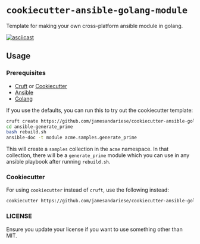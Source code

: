 # `cookiecutter-ansible-golang-module`

Template for making your own cross-platform ansible module in golang.

[![asciicast](https://asciinema.org/a/iev1hkmcXlwnRfZhfr7GPQs9v.svg)](https://asciinema.org/a/iev1hkmcXlwnRfZhfr7GPQs9v?speed=3)

## Usage

### Prerequisites

* [Cruft][1] or [Cookiecutter][2]
* [Ansible][3]
* [Golang][4]

If you use the defaults, you can run this to try out the cookiecutter template:

```bash
cruft create https://github.com/jamesandariese/cookiecutter-ansible-golang-module
cd ansible-generate_prime
bash rebuild.sh
ansible-doc -t module acme.samples.generate_prime
```

This will create a `samples` collection in the `acme` namespace.  In that
collection, there will be a `generate_prime` module which you can use in any
ansible playbook after running `rebuild.sh`.

### Cookiecutter

For using `cookiecutter` instead of `cruft`, use the following instead:
```bash
cookiecutter https://github.com/jamesandariese/cookiecutter-ansible-golang-module
```

### LICENSE

Ensure you update your license if you want to use something other than MIT.

[1]: https://github.com/cruft/cruft
[2]: https://github.com/cookiecutter/cookiecutter
[3]: https://github.com/ansible/ansible
[4]: https://go.dev
